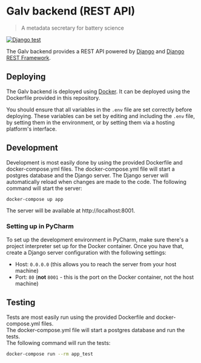 # Galv backend (REST API)
> A metadata secretary for battery science

[![Django test](https://github.com/Battery-Intelligence-Lab/galv-backend/actions/workflows/test.yml/badge.svg)](https://github.com/Battery-Intelligence-Lab/galv-backend/actions/workflows/test.yml)

The Galv backend provides a REST API powered by [Django](https://www.djangoproject.com/) and [Django REST Framework](https://www.django-rest-framework.org/).

## Deploying

The Galv backend is deployed using [Docker](https://www.docker.com/).
It can be deployed using the Dockerfile provided in this repository.

You should ensure that all variables in the `.env` file are set correctly before deploying.
These variables can be set by editing and including the `.env` file, by setting them in the environment, 
or by setting them via a hosting platform's interface.

## Development

Development is most easily done by using the provided Dockerfile and docker-compose.yml files.  The docker-compose.yml file will start a postgres database and the Django server.  The Django server will automatically reload when changes are made to the code.
The following command will start the server:

```bash
docker-compose up app
```

The server will be available at http://localhost:8001.

### Setting up in PyCharm

To set up the development environment in PyCharm, make sure there's a project interpreter set up for the Docker container.
Once you have that, create a Django server configuration with the following settings:
- Host: `0.0.0.0` (this allows you to reach the server from your host machine)
- Port: `80` (**not** `8001` - this is the port on the Docker container, not the host machine)

## Testing

Tests are most easily run using the provided Dockerfile and docker-compose.yml files.  
The docker-compose.yml file will start a postgres database and run the tests.  
The following command will run the tests:

```bash
docker-compose run --rm app_test
```
